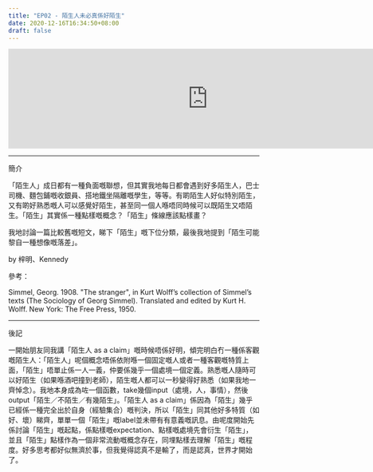 ```yaml
---
title: "EP02 - 陌生人未必真係好陌生"
date: 2020-12-16T16:34:50+08:00
draft: false
---
```

<iframe src="https://anchor.fm/tszmingtszming/embed/episodes/EP02---enseeu/a-a450t5u" height="200px" width="800px" frameborder="0" scrolling="no"></iframe>

---
簡介

「陌生人」成日都有一種負面嘅聯想，但其實我地每日都會遇到好多陌生人，巴士司機、麵包鋪嘅收銀員、搭地鐵坐隔離嘅學生，等等。有啲陌生人好似特別陌生，又有啲好熟悉嘅人可以感覺好陌生，甚至同一個人喺唔同時候可以既陌生又唔陌生。「陌生」其實係一種點樣嘅概念？「陌生」條線應該點樣畫？

我地討論一篇比較舊嘅短文，睇下「陌生」嘅下位分類，最後我地提到「陌生可能黎自一種想像嘅落差」。

by 梓明、Kennedy

參考：

Simmel, Georg. 1908. "The stranger", in Kurt Wolff’s collection of Simmel’s texts (The Sociology of Georg Simmel). Translated and edited by Kurt H. Wolff. New York: The Free Press, 1950.

---

後記

一開始朋友同我講「陌生人 as a claim」嘅時候唔係好明，傾完明白冇一種係客觀嘅陌生人：「陌生人」呢個概念唔係依附喺一個固定嘅人或者一種客觀嘅特質上面，「陌生」唔單止係一人一義，仲要係幾乎一個處境一個定義。熟悉嘅人隨時可以好陌生（如果喺酒吧撞到老師），陌生嘅人都可以一秒變得好熟悉（如果我地一齊悼念）。我地本身成為咗一個函數，take幾個input（處境，人，事情），然後output「陌生／不陌生／有幾陌生」。「陌生人 as a claim」係因為「陌生」幾乎已經係一種完全出於自身（經驗集合）嘅判決，所以「陌生」同其他好多特質（如好、壞）睇齊，單單一個「陌生」嘅label並未帶有有意義嘅訊息。由呢度開始先係討論「陌生」嘅起點，係點樣嘅expectation、點樣嘅處境先會衍生「陌生」，並且「陌生」點樣作為一個非常流動嘅概念存在，同埋點樣去理解「陌生」嘅程度。好多思考都好似無濟於事，但我覺得認真不是輸了，而是認真，世界才開始了。
